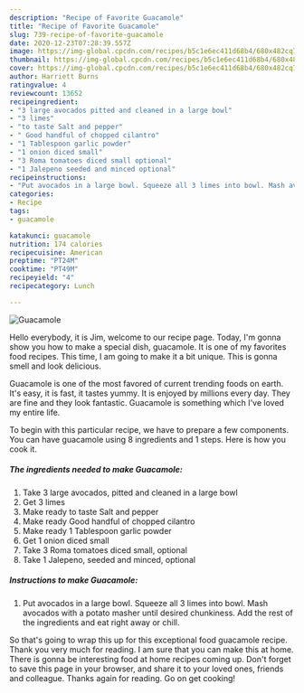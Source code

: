 ```yaml
---
description: "Recipe of Favorite Guacamole"
title: "Recipe of Favorite Guacamole"
slug: 739-recipe-of-favorite-guacamole
date: 2020-12-23T07:28:39.557Z
image: https://img-global.cpcdn.com/recipes/b5c1e6ec411d68b4/680x482cq70/guacamole-recipe-main-photo.jpg
thumbnail: https://img-global.cpcdn.com/recipes/b5c1e6ec411d68b4/680x482cq70/guacamole-recipe-main-photo.jpg
cover: https://img-global.cpcdn.com/recipes/b5c1e6ec411d68b4/680x482cq70/guacamole-recipe-main-photo.jpg
author: Harriett Burns
ratingvalue: 4
reviewcount: 13652
recipeingredient:
- "3 large avocados pitted and cleaned in a large bowl"
- "3 limes"
- "to taste Salt and pepper"
- " Good handful of chopped cilantro"
- "1 Tablespoon garlic powder"
- "1 onion diced small"
- "3 Roma tomatoes diced small optional"
- "1 Jalepeno seeded and minced optional"
recipeinstructions:
- "Put avocados in a large bowl. Squeeze all 3 limes into bowl. Mash avocados with a potato masher until desired chunkiness. Add the rest of the ingredients and eat right away or chill."
categories:
- Recipe
tags:
- guacamole

katakunci: guacamole 
nutrition: 174 calories
recipecuisine: American
preptime: "PT24M"
cooktime: "PT49M"
recipeyield: "4"
recipecategory: Lunch

---
```



![Guacamole](https://img-global.cpcdn.com/recipes/b5c1e6ec411d68b4/680x482cq70/guacamole-recipe-main-photo.jpg)

Hello everybody, it is Jim, welcome to our recipe page. Today, I'm gonna show you how to make a special dish, guacamole. It is one of my favorites food recipes. This time, I am going to make it a bit unique. This is gonna smell and look delicious.

Guacamole is one of the most favored of current trending foods on earth. It's easy, it is fast, it tastes yummy. It is enjoyed by millions every day. They are fine and they look fantastic. Guacamole is something which I've loved my entire life.




To begin with this particular recipe, we have to prepare a few components. You can have guacamole using 8 ingredients and 1 steps. Here is how you cook it.

<!--inarticleads1-->

##### The ingredients needed to make Guacamole:

1. Take 3 large avocados, pitted and cleaned in a large bowl
1. Get 3 limes
1. Make ready to taste Salt and pepper
1. Make ready  Good handful of chopped cilantro
1. Make ready 1 Tablespoon garlic powder
1. Get 1 onion diced small
1. Take 3 Roma tomatoes diced small, optional
1. Take 1 Jalepeno, seeded and minced, optional




<!--inarticleads2-->

##### Instructions to make Guacamole:

1. Put avocados in a large bowl. Squeeze all 3 limes into bowl. Mash avocados with a potato masher until desired chunkiness. Add the rest of the ingredients and eat right away or chill.




So that's going to wrap this up for this exceptional food guacamole recipe. Thank you very much for reading. I am sure that you can make this at home. There is gonna be interesting food at home recipes coming up. Don't forget to save this page in your browser, and share it to your loved ones, friends and colleague. Thanks again for reading. Go on get cooking!
